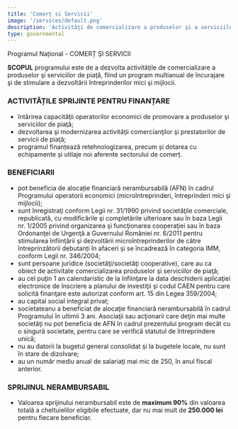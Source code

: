 ```yaml
---
title: 'Comerț si Servicii'
image: '/services/default.png'
description: 'Activităţi de comercializare a produselor şi a serviciilor de piaţă, pentru întreprinderi mici şi mijlocii.'
type: governmental
---
```


Programul Național - COMERȚ ȘI SERVICII

**SCOPUL** programului este de a dezvolta activităţile de comercializare a produselor şi serviciilor de piaţă, fiind un program multianual de încurajare şi de stimulare a dezvoltării întreprinderilor mici şi mijlocii.

### ACTIVITĂȚILE SPRIJINTE PENTRU FINANȚARE

- întărirea capacităţii operatorilor economici de promovare a produselor şi serviciilor de piaţă;
- dezvoltarea şi modernizarea activităţii comercianţilor şi prestatorilor de servicii de piaţă;
- programul finanțează retehnologizarea, precum și dotarea cu echipamente și utilaje noi aferente sectorului de comerț.

### BENEFICIARII

- pot beneficia de alocație financiară nerambursabilă (AFN) în cadrul Programului operatorii economici (microîntreprinderi, întreprinderi mici şi mijlocii);
- sunt înregistraţi conform Legii nr. 31/1990 privind societăţile comerciale, republicată, cu modificările şi completările ulterioare sau în baza Legii nr. 1/2005 privind organizarea şi funcţionarea cooperaţiei sau în baza Ordonanţei de Urgenţă a Guvernului României nr. 6/2011 pentru stimularea înfiinţării şi dezvoltării microîntreprinderilor de către întreprinzătorii debutanți în afaceri şi se încadrează în categoria IMM, conform Legii nr. 346/2004;
- sunt persoane juridice (societăţi/societăţi cooperative), care au ca obiect de activitate comercializarea produselor şi serviciilor de piaţă;
- au cel puţin 1 an calendaristic de la înfiinţare la data deschiderii aplicaţiei electronice de înscriere a planului de investiţii şi codul CAEN pentru care solicită finanţare este autorizat conform art. 15 din Legea 359/2004;
- au capital social integral privat;
- societateanu a beneficiat de alocaţie financiară nerambursabilă în cadrul Programului în ultimii 3 ani. Asociaţii sau acţionarii care deţin mai multe societăţi nu pot beneficia de AFN în cadrul prezentului program decât cu o singură societate, pentru care se verifică statutul de întreprindere unică;
- nu au datorii la bugetul general consolidat şi la bugetele locale, nu sunt în stare de dizolvare;
- au un număr mediu anual de salariaţi mai mic de 250, în anul fiscal anterior.

### SPRIJINUL NERAMBURSABIL

- Valoarea sprijinului nerambursabil este de **maximum 90%** din valoarea totală a cheltuielilor eligibile efectuate, dar nu mai mult de **250.000 lei** pentru fiecare beneficiar.
